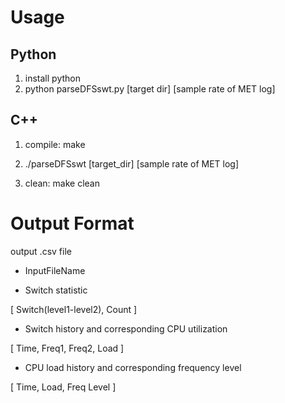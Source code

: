 # Usage

## Python
1. install python
2. python parseDFSswt.py [target dir] [sample rate of MET log]

## C++
1. compile: make
2. ./parseDFSswt [target_dir] [sample rate of MET log]

0. clean: make clean

# Output Format
output .csv file

- InputFileName

- Switch statistic

[ Switch(level1-level2), Count ]

- Switch history and corresponding CPU utilization

[ Time, Freq1, Freq2, Load ]

- CPU load history and corresponding frequency level

[ Time, Load, Freq Level ]


